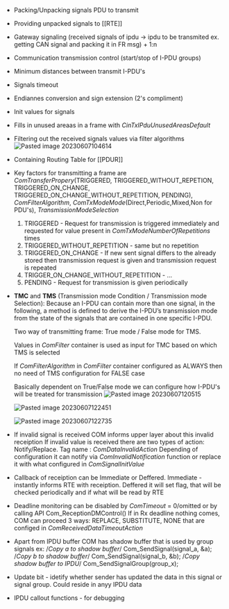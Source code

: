 - Packing/Unpacking signals PDU to transmit
- Providing unpacked signals to [[RTE]]
- Gateway signaling (received signals of ipdu -> ipdu to be transmited ex. getting CAN signal and packing it in FR msg) + 1:n
- Communication transmission control (start/stop of I-PDU groups)
- Minimum distances between transmit I-PDU's
- Signals timeout
- Endiannes conversion and sign extension (2's compliment)
- Init values for signals
- Fills in unused areaas in a frame with *CinTxIPduUnusedAreasDefault*
- Filtering out the received signals values via filter algorithms
	![Pasted image 20230607104614](https://github.com/LivingLegendLL/Autosar_Learning/assets/125698571/5c5bc7f1-be9f-4941-bbf8-438dcfcff129)

- Containing Routing Table for [[PDUR]]
- Key factors for transmitting a frame are *ComTransferPropery*(TRIGGERED, TRIGGERED_WITHOUT_REPETION, TRIGGERED_ON_CHANGE, TRIGGERED_ON_CHANGE_WITHOUT_REPETITION, PENDING), *ComFilterAlgorithm*, *ComTxModeMode*(Direct,Periodic,Mixed,Non for PDU's), *TransmissionModeSelection*
	1) TRIGGERED - Request for transmission is triggered immediately and requested for value present in *ComTxModeNumberOfRepetitions* times
	2) TRIGGERED_WITHOUT_REPETITION - same but no repetition
	3) TRIGGERED_ON_CHANGE - If new sent signal differs to the already stored then transmission request is given and transmission request is repeated
	4) TRIGGER_ON_CHANGE_WITHOUT_REPETITION - ...
	5) PENDING - Request for transmission is given periodically
- **TMC** and **TMS** (Transmission mode Condition / Transmission mode Selection):
	Because an I-PDU can contain more than one signal, in the following, a method is defined to derive the I-PDU’s transmission mode from the state of the signals that are contained in one specific I-PDU.
	
	Two way of transmitting frame: True mode / False mode for TMS. 
	
	Values in *ComFilter* container is used as input for TMC based on which TMS is selected
	
	If *ComFilterAlgorithm* in *ComFilter* container configured as ALWAYS then no need of TMS configuration for FALSE case
	
	Basically dependent on True/False mode we can configure how I-PDU's will be treated for transmission
	![Pasted image 20230607120515](https://github.com/LivingLegendLL/Autosar_Learning/assets/125698571/586e378a-5ee8-46ef-953e-ed309aedd8dd)

	
	![Pasted image 20230607122451](https://github.com/LivingLegendLL/Autosar_Learning/assets/125698571/60bf4e67-9ee2-44ce-af6f-1d1df1a3e9fb)

	
	![Pasted image 20230607122735](https://github.com/LivingLegendLL/Autosar_Learning/assets/125698571/bb86c75a-37ae-4a62-bde2-8b4e0e850ecf)
- If invalid signal is received COM informs upper layer about this invalid receiption
	If invalid value is received there are two types of action: Notify/Replace. Tag name : *ComDataInvalidAction*
	Depending of configuration it can notify via *ComInvalidNotification* function or replace it with what configured in *ComSignalInitValue*
- Callback of receiption can be Immediate or Deffered. Immediate - instantly informs RTE with receiption. Deffered it will set flag, that will be checked periodically and if what will be read by RTE
- Deadline monitoring can be disabled by *ComTimeout* = 0/omitted or by calling API Com_ReceptionDMControl()
	If in Rx deadline nothing comes, COM can proceed 3 ways: REPLACE, SUBSTITUTE, NONE that are configed in *ComReceivedDataTimeoutAction*
- Apart from IPDU buffer COM has shadow buffer that is used by group signals
	ex: /*Copy a to shadow buffer*/ Com_SendSignal(signal_a, &a);
	/*Copy b to shadow buffer*/ Com_SendSignal(signal_b, &b);
	/*Copy shadow buffer to IPDU*/ Com_SendSignalGroup(group_x);
- Update bit - idetify whether sender has updated the data in this signal or signal group. Could reside in anyy IPDU data
- IPDU callout functions - for debugging
